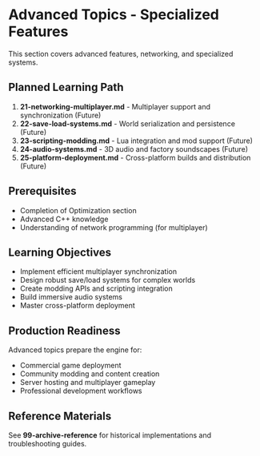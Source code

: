 # Advanced Topics - Specialized Features

This section covers advanced features, networking, and specialized systems.

## Planned Learning Path
1. **21-networking-multiplayer.md** - Multiplayer support and synchronization (Future)
2. **22-save-load-systems.md** - World serialization and persistence (Future)
3. **23-scripting-modding.md** - Lua integration and mod support (Future)
4. **24-audio-systems.md** - 3D audio and factory soundscapes (Future)
5. **25-platform-deployment.md** - Cross-platform builds and distribution (Future)

## Prerequisites
- Completion of Optimization section
- Advanced C++ knowledge
- Understanding of network programming (for multiplayer)

## Learning Objectives
- Implement efficient multiplayer synchronization
- Design robust save/load systems for complex worlds
- Create modding APIs and scripting integration
- Build immersive audio systems
- Master cross-platform deployment

## Production Readiness
Advanced topics prepare the engine for:
- Commercial game deployment
- Community modding and content creation
- Server hosting and multiplayer gameplay
- Professional development workflows

## Reference Materials
See **99-archive-reference** for historical implementations and troubleshooting guides.
